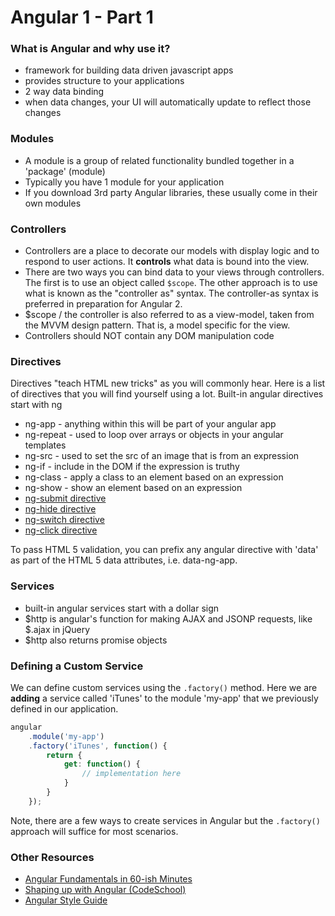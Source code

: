 Angular 1 - Part 1
=======

### What is Angular and why use it?

* framework for building data driven javascript apps
* provides structure to your applications
* 2 way data binding
* when data changes, your UI will automatically update to reflect those changes

### Modules

* A module is a group of related functionality bundled together in a 'package' (module)
* Typically you have 1 module for your application
* If you download 3rd party Angular libraries, these usually come in their own modules

### Controllers

* Controllers are a place to decorate our models with display logic and to respond to user actions. It __controls__ what data is bound into the view.
* There are two ways you can bind data to your views through controllers. The first is to use an object called `$scope`. The other approach is to use what is known as the "controller as" syntax. The controller-as syntax is preferred in preparation for Angular 2.
* $scope / the controller is also referred to as a view-model, taken from the MVVM design pattern. That is, a model specific for the view.
* Controllers should NOT contain any DOM manipulation code

### Directives

Directives "teach HTML new tricks" as you will commonly hear. Here is a list of directives that you will find yourself using a lot. Built-in angular directives start with ng

* ng-app - anything within this will be part of your angular app
* ng-repeat - used to loop over arrays or objects in your angular templates
* ng-src - used to set the src of an image that is from an expression
* ng-if - include in the DOM if the expression is truthy
* ng-class - apply a class to an element based on an expression
* ng-show - show an element based on an expression
* [ng-submit directive](http://docs.angularjs.org/api/ng.directive:ngSubmit)
* [ng-hide directive](http://docs.angularjs.org/api/ng.directive:ngHide)
* [ng-switch directive](http://docs.angularjs.org/api/ng.directive:ngSwitch)
* [ng-click directive](http://docs.angularjs.org/api/ng.directive:ngClick)

To pass HTML 5 validation, you can prefix any angular directive with 'data' as part of the HTML 5 data attributes, i.e. data-ng-app.

### Services

* built-in angular services start with a dollar sign
* $http is angular's function for making AJAX and JSONP requests, like $.ajax in jQuery
* $http also returns promise objects

### Defining a Custom Service

We can define custom services using the `.factory()` method. Here we are __adding__ a service called 'iTunes' to the module 'my-app' that we previously defined in our application.

```js
angular
	.module('my-app')
	.factory('iTunes', function() {
		return {
			get: function() {
				// implementation here
			}
		}
	});
```

Note, there are a few ways to create services in Angular but the `.factory()` approach will suffice for most scenarios.

### Other Resources

* [Angular Fundamentals in 60-ish Minutes](https://www.youtube.com/watch?v=i9MHigUZKEM)
* [Shaping up with Angular (CodeSchool)](https://www.codeschool.com/courses/shaping-up-with-angular-js)
* [Angular Style Guide](https://github.com/johnpapa/angularjs-styleguide)
